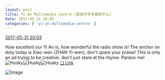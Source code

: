 ```yaml
---
layout: post
title: Yi An Multimedia Centre (易安中学多媒体中心)
date: 2017-05-31 20:03
categories: [ 'yi-an-multimedia-centre' ]
---
```


<div class="weibo-info">
  <a href="http://weibo.com/6196825252/F5GIfDurO">2017-05-31 20:03</a>
</div>

How excellent our Yi An is, how wonderful the radio show is! The anchor on duty today is Xiao-wen (ZHAN Yi-wen), don't spare your praise! This is only an ad trying to be creative, don't just stare at the rhyme. Pardon me! ![Husky](http://img.t.sinajs.cn/t4/appstyle/expression/ext/normal/74/moren_hashiqi_org.png)![Husky](http://img.t.sinajs.cn/t4/appstyle/expression/ext/normal/74/moren_hashiqi_org.png)![Husky](http://img.t.sinajs.cn/t4/appstyle/expression/ext/normal/74/moren_hashiqi_org.png) [❏ Link](http://m.ximalaya.com/78339006/sound/39407615)

<!-- more -->

![Image](http://wx1.sinaimg.cn/mw690/006Lnfkogy1fg4sr32yp4j31st2p84qs.jpg)

